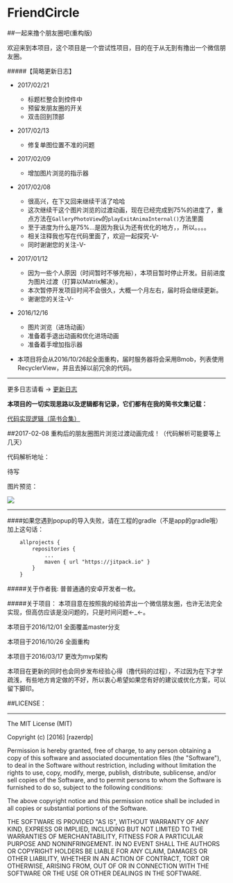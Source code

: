 # FriendCircle
##一起来撸个朋友圈吧(重构版)

欢迎来到本项目，这个项目是一个尝试性项目，目的在于从无到有撸出一个微信朋友圈。</br>

#####【简略更新日志】
 - 2017/02/21
    + 标题栏整合到控件中
    + 预留发朋友圈的开关
    + 双击回到顶部

 - 2017/02/13
    + 修复单图位置不准的问题

 - 2017/02/09
    + 增加图片浏览的指示器

 - 2017/02/08
    + 很高兴，在下又回来继续干活了哈哈
    + 这次继续干这个图片浏览的过渡动画，现在已经完成到75%的进度了，重点方法在`GalleryPhotoView`的`playExitAnimaInternal()`方法里面
    + 至于进度为什么是75%...是因为我认为还有优化的地方，，所以。。。。
    + 相关注释我也写在代码里面了，欢迎一起探究-V-
    + 同时谢谢您的关注-V-

 - 2017/01/12
    + 因为一些个人原因（时间暂时不够充裕），本项目暂时停止开发。目前进度为图片过渡（打算以Matrix解决）。
    + 本次暂停开发项目时间不会很久，大概一个月左右，届时将会继续更新。
    + 谢谢您的关注-V-

 - 2016/12/16
    + 图片浏览（进场动画）
    + 准备着手退出动画和优化进场动画
    + 准备着手增加指示器


 - 本项目将会从2016/10/26起全面重构，届时服务器将会采用Bmob，列表使用RecyclerView，并且去掉以前冗余的代码。

---

更多日志请看 → [更新日志](https://github.com/razerdp/FriendCircle/blob/master/UPDATE_LOG.md)

**本项目的一切实现思路以及逻辑都有记录，它们都有在我的简书文集记载：**

[代码实现逻辑（简书合集）](http://www.jianshu.com/notebooks/3224048/latest)


##2017-02-08
重构后的朋友圈图片浏览过渡动画完成！（代码解析可能要等上几天）

代码解析地址：

待写

图片预览：

![](https://github.com/razerdp/FriendCirclePreview/blob/master/img/2017-02-08%E5%9B%BE%E7%89%87%E9%80%80%E5%87%BA%E5%8A%A8%E7%94%BB.gif)

***

####如果您遇到popup的导入失败，请在工程的gradle（不是app的gradle哦）加上这句话：

```xml
	allprojects {
		repositories {
			...
			maven { url "https://jitpack.io" }
		}
	}
```


#####关于作者我:
普普通通的安卓开发者一枚。

#####关于项目：
本项目意在按照我的经验弄出一个微信朋友圈，也许无法完全实现，但高仿应该是没问题的，只是时间问题←_←。

本项目于2016/12/01 全面覆盖master分支

本项目于2016/10/26 全面重构

本项目于2016/03/17 更改为mvp架构



本项目在更新的同时也会同步发布经验心得（撸代码的过程），不过因为在下才学疏浅，有些地方肯定做的不好，所以衷心希望如果您有好的建议或优化方案，可以留下脚印。

##LICENSE：
***
The MIT License (MIT)

Copyright (c) [2016] [razerdp]

Permission is hereby granted, free of charge, to any person obtaining a copy of this software and associated documentation files (the "Software"), to deal in the Software without restriction, including without limitation the rights to use, copy, modify, merge, publish, distribute, sublicense, and/or sell copies of the Software, and to permit persons to whom the Software is furnished to do so, subject to the following conditions:

The above copyright notice and this permission notice shall be included in all copies or substantial portions of the Software.

THE SOFTWARE IS PROVIDED "AS IS", WITHOUT WARRANTY OF ANY KIND, EXPRESS OR IMPLIED, INCLUDING BUT NOT LIMITED TO THE WARRANTIES OF MERCHANTABILITY, FITNESS FOR A PARTICULAR PURPOSE AND NONINFRINGEMENT. IN NO EVENT SHALL THE AUTHORS OR COPYRIGHT HOLDERS BE LIABLE FOR ANY CLAIM, DAMAGES OR OTHER LIABILITY, WHETHER IN AN ACTION OF CONTRACT, TORT OR OTHERWISE, ARISING FROM, OUT OF OR IN CONNECTION WITH THE SOFTWARE OR THE USE OR OTHER DEALINGS IN THE SOFTWARE.


